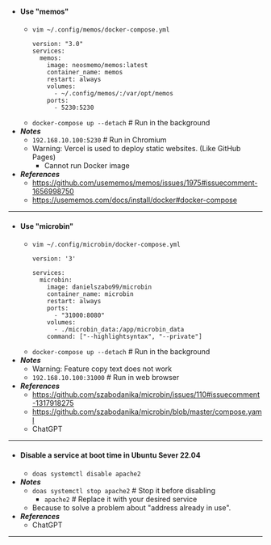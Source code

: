 - #### Use "memos"
    - `vim ~/.config/memos/docker-compose.yml`
      ```
      version: "3.0"
      services:
        memos:
          image: neosmemo/memos:latest
          container_name: memos
          restart: always
          volumes:
            - ~/.config/memos/:/var/opt/memos
          ports:
            - 5230:5230
      ```
    - `docker-compose up --detach` # Run in the background
- ***Notes***
    - `192.168.10.100:5230` # Run in Chromium
    - Warning: Vercel is used to deploy static websites. (Like GitHub Pages)
        - Cannot run Docker image
- ***References***
    - https://github.com/usememos/memos/issues/1975#issuecomment-1656998750
    - https://usememos.com/docs/install/docker#docker-compose
- ---
- #### Use "microbin"
    - `vim ~/.config/microbin/docker-compose.yml`
      ```
      version: '3'
      
      services:
        microbin:
          image: danielszabo99/microbin
          container_name: microbin
          restart: always
          ports:
            - "31000:8080"
          volumes:
            - ./microbin_data:/app/microbin_data
          command: ["--highlightsyntax", "--private"]
      ```
    - `docker-compose up --detach` # Run in the background
- ***Notes***
    - Warning: Feature copy text does not work
    - `192.168.10.100:31000` # Run in web browser
- ***References***
    - https://github.com/szabodanika/microbin/issues/110#issuecomment-1317918275
    - https://github.com/szabodanika/microbin/blob/master/compose.yaml
    - ChatGPT
- ---
- #### Disable a service at boot time in Ubuntu Sever 22.04
    - `doas systemctl disable apache2`
- ***Notes***
    - `doas systemctl stop apache2` # Stop it before disabling
        - `apache2` # Replace it with your desired service
    - Because to solve a problem about "address already in use".
- ***References***
    - ChatGPT
- ---
